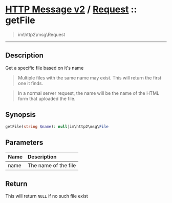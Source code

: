 # [HTTP Message v2](http2.md) / [Request](http2-Request.md) :: getFile
 > im\http2\msg\Request
____

## Description
Get a specific file based on it's name

 > Multiple files with the same name may exist. This will return the first one it finds.  

 > In a normal server request, the name will be the name of the HTML form that uploaded the file.  

## Synopsis
```php
getFile(string $name): null|im\http2\msg\File
```

## Parameters
| Name | Description |
| :--- | :---------- |
| name | The name of the file |

## Return
This will return `NULL` if no such file exist
